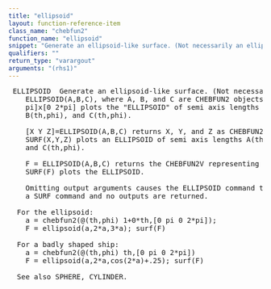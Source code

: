 ```yaml
---
title: "ellipsoid"
layout: function-reference-item
class_name: "chebfun2"
function_name: "ellipsoid"
snippet: "Generate an ellipsoid-like surface. (Not necessarily an ellipsoid!)"
qualifiers: ""
return_type: "varargout"
arguments: "(rhs1)"
---
```


<pre class="help-text"> ELLIPSOID  Generate an ellipsoid-like surface. (Not necessarily an ellipsoid!)
    ELLIPSOID(A,B,C), where A, B, and C are CHEBFUN2 objects on the domain [0
    pi]x[0 2*pi] plots the "ELLIPSOID" of semi axis lengths A(th,phi),
    B(th,phi), and C(th,phi).
 
    [X Y Z]=ELLIPSOID(A,B,C) returns X, Y, and Z as CHEBFUN2 objects such that
    SURF(X,Y,Z) plots an ELLIPSOID of semi axis lengths A(th,phi), B(th,phi),
    and C(th,phi).
  
    F = ELLIPSOID(A,B,C) returns the CHEBFUN2V representing the ELLIPSOID
    SURF(F) plots the ELLIPSOID.
 
    Omitting output arguments causes the ELLIPSOID command to be displayed with
    a SURF command and no outputs are returned.
 
  For the ellipsoid: 
    a = chebfun2(@(th,phi) 1+0*th,[0 pi 0 2*pi]);
    F = ellipsoid(a,2*a,3*a); surf(F)
 
  For a badly shaped ship: 
    a = chebfun2(@(th,phi) th,[0 pi 0 2*pi])
    F = ellipsoid(a,2*a,cos(2*a)+.25); surf(F)
 
  See also SPHERE, CYLINDER.
</pre>